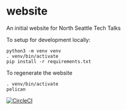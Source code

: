 # website
An initial website for North Seattle Tech Talks

To setup for development locally:

```
python3 -m venv venv
. venv/bin/activate
pip install -r requirements.txt
```

To regenerate the website
```
. venv/bin/activate
pelican
```


[![CircleCI](https://circleci.com/gh/bigTimeBrad/website.svg?style=svg)](https://circleci.com/gh/bigTimeBrad/website)